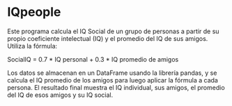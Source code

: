 # IQpeople
Este programa calcula el IQ Social de un grupo de personas a partir de su propio coeficiente intelectual (IQ) y el promedio del IQ de sus amigos. Utiliza la fórmula:

SocialIQ = 0.7 * IQ personal + 0.3 * IQ promedio de amigos

Los datos se almacenan en un DataFrame usando la librería pandas, y se calcula el IQ promedio de los amigos para luego aplicar la fórmula a cada persona. El resultado final muestra el IQ individual, sus amigos, el promedio del IQ de esos amigos y su IQ social.
